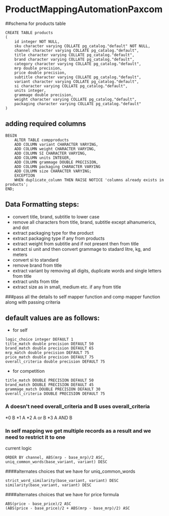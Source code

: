 # ProductMappingAutomationPaxcom

##schema for products table
```
CREATE TABLE products
(
    id integer NOT NULL,
    sku character varying COLLATE pg_catalog."default" NOT NULL,
    channel character varying COLLATE pg_catalog."default",
    title character varying COLLATE pg_catalog."default",
    brand character varying COLLATE pg_catalog."default",
    category character varying COLLATE pg_catalog."default",
    mrp double precision,
    price double precision,
    subtitle character varying COLLATE pg_catalog."default",
    variant character varying COLLATE pg_catalog."default",
    si character varying COLLATE pg_catalog."default",
    units integer,
    grammage double precision,
    weight character varying COLLATE pg_catalog."default",
    packaging character varying COLLATE pg_catalog."default"
)
```

## adding required columns
```
BEGIN
    ALTER TABLE compproducts
    ADD COLUMN variant CHARACTER VARYING,
    ADD COLUMN weight CHARACTER VARYING,
    ADD COLUMN SI CHARACTER VARYING,
    ADD COLUMN units INTEGER,
    ADD COLUMN grammage DOUBLE PRECISION,
    ADD COLUMN packaging CHARACTER VARYING
    ADD COLUMN size CHARACTER VARYING;
    EXCEPTION
    WHEN duplicate_column THEN RAISE NOTICE 'columns already exists in products';
END;
```

## Data Formatting steps:
* convert title, brand, subtitle to lower case
* remove all characters from title, brand, subtitle except alhanumerics, and dot
* extract packaging type for the product
* extract packaging type if any from products
* extract weight from subtitle and if not present then from title
* extract si unit and then convert grammage to stadard litre, kg, and meters
* convert si to standard
* remove brand from title
* extract variant by removing all digits, duplicate words and single letters from title
* extract units from title
* extract size as in small, medium etc. if any from title

###pass all the details to self mapper function and comp mapper function along with passing criteria

## default values are as follows:

* for self
```
logic_choice integer DEFAULT 1
title_match double precision DEFAULT 50
brand_match double precision DEFAULT 65
mrp_match double precision DEFAULT 75
price_match double precision DEFAULT 75
overall_criteria double precision DEFAULT 75
```
* for competition
```
title_match DOUBLE PRECISION DEFAULT 50
brand_match DOUBLE PRECISION DEFAULT 45
grammage_match DOUBLE PRECISION DEFAULT 30
overall_criteria DOUBLE PRECISION DEFAULT 75
```

### A doesn't need overall_criteria and B uses overall_criteria
*0 B
*1 A
*2 A or B
*3 A AND B

### In self mapping we get multiple records as a result and we need to restrict it to one
current logic
```
ORDER BY channel, ABS(mrp - base_mrp)/2 ASC, uniq_common_words(base_variant, variant) DESC
```

####alternates choices that we have for uniq_common_words
```
strict_word_similarity(base_variant, variant) DESC
similarity(base_variant, variant) DESC
```

####alternates choices that we have for price formula
```
ABS(price - base_price)/2 ASC
(ABS(price - base_price)/2 + ABS(mrp - base_mrp)/2) ASC
```
